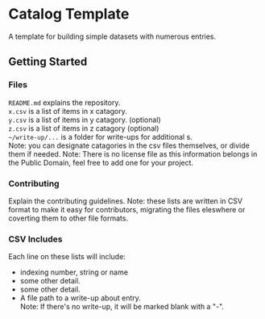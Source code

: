 # Catalog Template
A template for building simple datasets with numerous entries.

## Getting Started

### Files

`README.md` explains the repository. <br>
`x.csv` is a list of items in x catagory. <br>
`y.csv` is a list of items in y catagory. (optional) <br>
`z.csv` is a list of items in z catagory  (optional) <br>
`~/write-up/...` is a folder for write-ups for additional s. <br>
Note: you can designate catagories in the csv files themselves, or divide them if needed.
Note: There is no license file as this information belongs in the Public Domain, feel free to add one for your project.

### Contributing

Explain the contributing guidelines. Note: these lists are written in CSV format to make it easy for contributors, migrating the files eleswhere or coverting them to other file formats.

### CSV Includes

Each line on these lists will include:

- indexing number, string or name
- some other detail.
- some other detail.
- A file path to a write-up about entry. <br>
Note: If there's no write-up, it will be marked blank with a "-".
